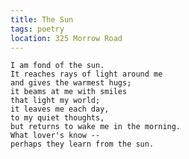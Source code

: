 ```yaml
---
title: The Sun
tags: poetry
location: 325 Morrow Road
---
```


    I am fond of the sun.
    It reaches rays of light around me
    and gives the warmest hugs;
    it beams at me with smiles
    that light my world;
    it leaves me each day,
    to my quiet thoughts,
    but returns to wake me in the morning.
    What lover's know --
    perhaps they learn from the sun.


